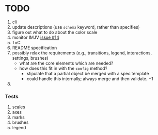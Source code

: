 TODO
====

1. cli
2. update descriptions (use `schema` keyword, rather than specifies)
3. figure out what to do about the color scale
4. monitor IMJV [issue #14](https://github.com/mafintosh/is-my-json-valid/issues/14)
5. ToC
6. README specification
7. possibly relax the requirements (e.g., transitions, legend, interactions, settings, brushes)
	-	what are the core elements which are needed?
	-	how does this fit in with the `config` method?
		-	stipulate that a partial object be merged with a spec template
		-	could handle this internally; always merge and then validate. +1
8. 


### Tests

1. scales
2. axes
3. marks
4. brushes
5. legend
